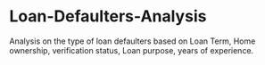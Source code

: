 # Loan-Defaulters-Analysis
Analysis on the type of loan defaulters based on Loan Term, Home ownership, verification status, Loan purpose, years of experience.
